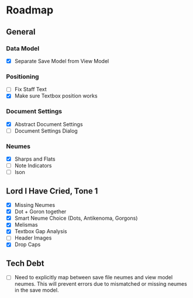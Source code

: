 # Roadmap

## General

### Data Model
- [X] Separate Save Model from View Model

### Positioning
- [ ] Fix Staff Text
- [X] Make sure Textbox position works

### Document Settings
- [X] Abstract Document Settings
- [ ] Document Settings Dialog
 
### Neumes
- [X] Sharps and Flats
- [ ] Note Indicators
- [ ] Ison

## Lord I Have Cried, Tone 1
- [X] Missing Neumes
- [X] Dot + Goron together
- [X] Smart Neume Choice (Dots, Antikenoma, Gorgons)
- [X] Melismas
- [X] Textbox Gap Analysis
- [ ] Header Images
- [X] Drop Caps

## Tech Debt
- [ ] Need to explicitly map between save file neumes and view model neumes. This will prevent errors due to mismatched or missing neumes in the save model.
